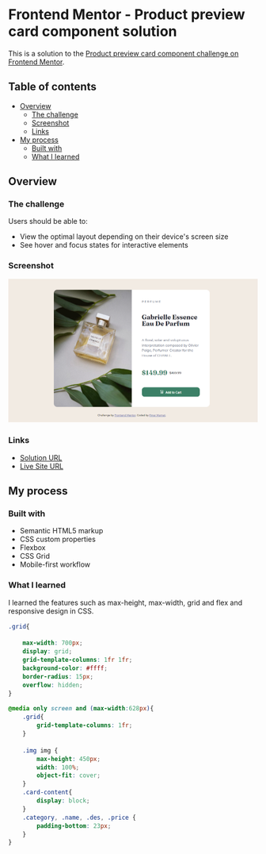 # Frontend Mentor - Product preview card component solution

This is a solution to the [Product preview card component challenge on Frontend Mentor](https://www.frontendmentor.io/challenges/product-preview-card-component-GO7UmttRfa). 

## Table of contents

- [Overview](#overview)
  - [The challenge](#the-challenge)
  - [Screenshot](#screenshot)
  - [Links](#links)
- [My process](#my-process)
  - [Built with](#built-with)
  - [What I learned](#what-i-learned)

## Overview

### The challenge

Users should be able to:

- View the optimal layout depending on their device's screen size
- See hover and focus states for interactive elements

### Screenshot

![](images/screenshotnew.PNG)


### Links

- [Solution URL](https://github.com/pnrmmt/frontendmentor-newbie1)
- [Live Site URL](https://pnrmmt.github.io/frontendmentor-newbie1/)

## My process

### Built with

- Semantic HTML5 markup
- CSS custom properties
- Flexbox
- CSS Grid
- Mobile-first workflow

### What I learned

I learned the features such as max-height, max-width, grid and flex and responsive design in CSS.

```css
.grid{

    max-width: 700px;
    display: grid;
    grid-template-columns: 1fr 1fr;
    background-color: #ffff;
    border-radius: 15px;
    overflow: hidden;
}
```


```css
@media only screen and (max-width:628px){
    .grid{
        grid-template-columns: 1fr;
    }

    .img img {
        max-height: 450px;
        width: 100%;
        object-fit: cover;
    }
    .card-content{
        display: block;
    }
    .category, .name, .des, .price {
        padding-bottom: 23px;
    }
}


```


